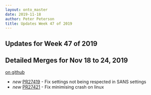 ```yaml
---
layout: onto_master
date: 2019-11-18
author: Peter Peterson
title: Updates Week 47 of 2019
---
```

Updates for Week 47 of 2019
---------------------------

Detailed Merges for Nov 18 to 24, 2019
--------------------------------------
[on github](https://github.com/mantidproject/mantid/pulls?q=is%3Apr+merged%3A2019-11-19..2019-11-24)

* *new* [PR27419](https://github.com/mantidproject/mantid/pull/27419) - Fix settings not being respected in SANS settings
* *new* [PR27421](https://github.com/mantidproject/mantid/pull/27421) - Fix minimising crash on linux
